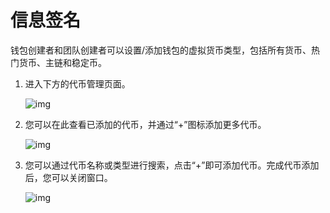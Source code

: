 # 信息签名

钱包创建者和团队创建者可以设置/添加钱包的虚拟货币类型，包括所有货币、热门货币、主链和稳定币。

1. 进入下方的代币管理页面。

   ![img](https://support.Nexa.com/~gitbook/image?url=https%3A%2F%2F2287475285-files.gitbook.io%2F%7E%2Ffiles%2Fv0%2Fb%2Fgitbook-x-prod.appspot.com%2Fo%2Fspaces%252FSdMhazXkh30OBfLly0nW%252Fuploads%252FeCEY6AA6Qk39dJwXHcA8%252Fimage.png%3Falt%3Dmedia%26token%3D5e699a68-75f6-442c-9e59-89e1bea695fe&width=768&dpr=4&quality=100&sign=a45f4150&sv=2)

2. 您可以在此查看已添加的代币，并通过“+”图标添加更多代币。

   ![img](https://support.Nexa.com/~gitbook/image?url=https%3A%2F%2F2287475285-files.gitbook.io%2F%7E%2Ffiles%2Fv0%2Fb%2Fgitbook-x-prod.appspot.com%2Fo%2Fspaces%252FSdMhazXkh30OBfLly0nW%252Fuploads%252FoGJjUWWxap3KMGnSY9Hg%252Fimage.png%3Falt%3Dmedia%26token%3Db980111b-16c9-45aa-ac76-c8abff187119&width=768&dpr=4&quality=100&sign=aac14389&sv=2)

3. 您可以通过代币名称或类型进行搜索，点击“+”即可添加代币。完成代币添加后，您可以关闭窗口。

   ![img](https://support.Nexa.com/~gitbook/image?url=https%3A%2F%2F2287475285-files.gitbook.io%2F%7E%2Ffiles%2Fv0%2Fb%2Fgitbook-x-prod.appspot.com%2Fo%2Fspaces%252FSdMhazXkh30OBfLly0nW%252Fuploads%252FKZF9iQ0Q1gkwUoh1rmIi%252Fimage.png%3Falt%3Dmedia%26token%3D10cbaf8a-3992-4c31-8b03-0ccb76de270d&width=768&dpr=4&quality=100&sign=330078e&sv=2)

